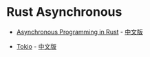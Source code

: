 # Rust Asynchronous
  
- [Asynchronous Programming in Rust](https://rust-lang.github.io/async-book/) - [中文版](https://huangjj27.github.io/async-book/index.html)

- [Tokio] - [中文版](https://tokio-zh.github.io/document/)

[Tokio]: https://tokio.rs/
